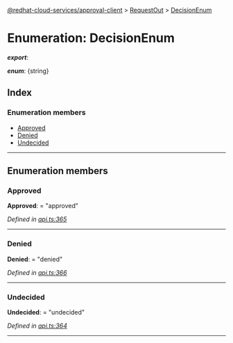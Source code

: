 [@redhat-cloud-services/approval-client](../README.md) > [RequestOut](../modules/requestout.md) > [DecisionEnum](../enums/requestout.decisionenum.md)

# Enumeration: DecisionEnum

*__export__*: 

*__enum__*: {string}

## Index

### Enumeration members

* [Approved](requestout.decisionenum.md#approved)
* [Denied](requestout.decisionenum.md#denied)
* [Undecided](requestout.decisionenum.md#undecided)

---

## Enumeration members

<a id="approved"></a>

###  Approved

**Approved**:  = "approved"

*Defined in [api.ts:365](https://github.com/RedHatInsights/javascript-clients/blob/master/packages/approval/api.ts#L365)*

___
<a id="denied"></a>

###  Denied

**Denied**:  = "denied"

*Defined in [api.ts:366](https://github.com/RedHatInsights/javascript-clients/blob/master/packages/approval/api.ts#L366)*

___
<a id="undecided"></a>

###  Undecided

**Undecided**:  = "undecided"

*Defined in [api.ts:364](https://github.com/RedHatInsights/javascript-clients/blob/master/packages/approval/api.ts#L364)*

___

